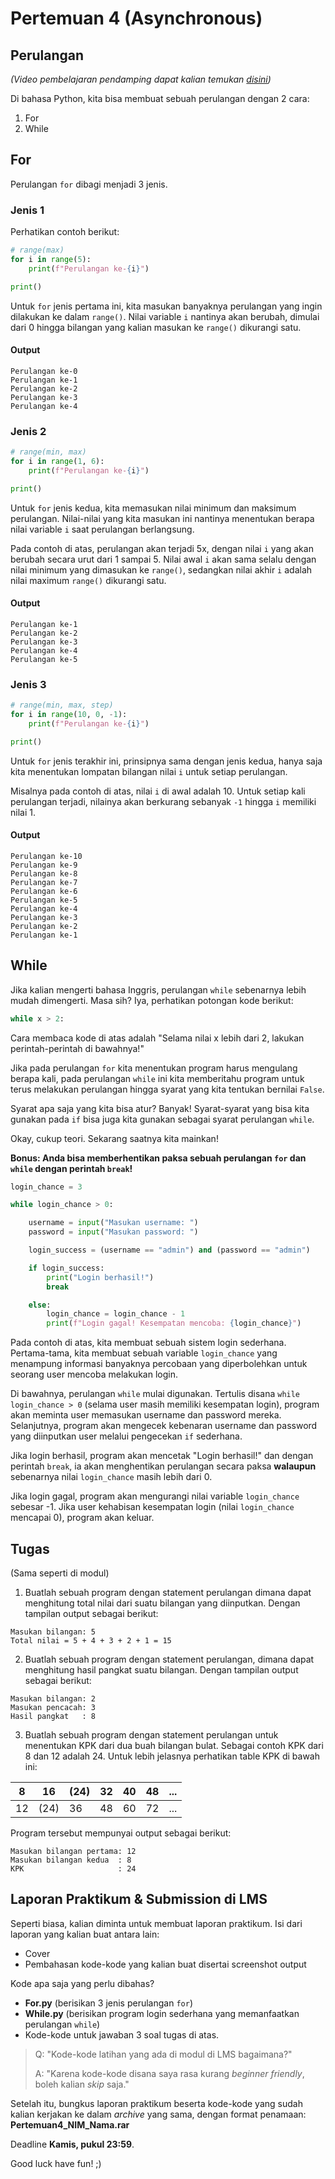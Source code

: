 # Pertemuan 4 (Asynchronous)

## Perulangan

*(Video pembelajaran pendamping dapat kalian temukan [disini](https://drive.google.com/file/d/18kpOogUXMkcAmHvomTzzQvU_kG8Jafr1/view?usp=sharing))*

Di bahasa Python, kita bisa membuat sebuah
perulangan dengan 2 cara:

1. For
2. While

## For

Perulangan `for` dibagi menjadi 3 jenis.

### Jenis 1

Perhatikan contoh berikut:

```Python
# range(max)
for i in range(5):
    print(f"Perulangan ke-{i}")

print()
```

Untuk `for` jenis pertama ini, kita masukan
banyaknya perulangan yang ingin dilakukan ke dalam
`range()`. Nilai variable `i` nantinya akan berubah,
dimulai dari 0 hingga bilangan yang kalian masukan
ke `range()` dikurangi satu.

#### Output

```
Perulangan ke-0
Perulangan ke-1
Perulangan ke-2
Perulangan ke-3
Perulangan ke-4
```

### Jenis 2

```Python
# range(min, max)
for i in range(1, 6):
    print(f"Perulangan ke-{i}")

print()
```

Untuk `for` jenis kedua, kita memasukan nilai
minimum dan maksimum perulangan. Nilai-nilai
yang kita masukan ini nantinya menentukan
berapa nilai variable `i` saat perulangan 
berlangsung.

Pada contoh di atas, perulangan akan terjadi 5x,
dengan nilai `i` yang akan berubah secara urut
dari 1 sampai 5. Nilai awal `i` akan sama selalu 
dengan nilai minimum yang dimasukan ke `range()`, 
sedangkan nilai akhir `i` adalah nilai maximum 
`range()` dikurangi satu.

#### Output
```
Perulangan ke-1
Perulangan ke-2
Perulangan ke-3
Perulangan ke-4
Perulangan ke-5
```

### Jenis 3

```Python
# range(min, max, step)
for i in range(10, 0, -1):
    print(f"Perulangan ke-{i}")

print()
```

Untuk `for` jenis terakhir ini, prinsipnya
sama dengan jenis kedua, hanya saja kita menentukan
lompatan bilangan nilai `i` untuk setiap perulangan.

Misalnya pada contoh di atas, nilai `i` di awal
adalah 10. Untuk setiap kali perulangan terjadi,
nilainya akan berkurang sebanyak `-1` hingga `i` 
memiliki nilai 1.

#### Output
```
Perulangan ke-10
Perulangan ke-9
Perulangan ke-8
Perulangan ke-7
Perulangan ke-6
Perulangan ke-5
Perulangan ke-4
Perulangan ke-3
Perulangan ke-2
Perulangan ke-1
```

## While

Jika kalian mengerti bahasa Inggris, perulangan
`while` sebenarnya lebih mudah dimengerti.
Masa sih? Iya, perhatikan potongan kode berikut:

```Python
while x > 2:
```

Cara membaca kode di atas adalah "Selama nilai
x lebih dari 2, lakukan perintah-perintah
di bawahnya!"

Jika pada perulangan `for` kita menentukan
program harus mengulang berapa kali, pada
perulangan `while` ini kita memberitahu
program untuk terus melakukan perulangan
hingga syarat yang kita tentukan bernilai 
`False`.

Syarat apa saja yang kita bisa atur? Banyak!
Syarat-syarat yang bisa kita gunakan pada
`if` bisa juga kita gunakan sebagai syarat
perulangan `while`.

Okay, cukup teori. Sekarang saatnya kita 
mainkan!

**Bonus: Anda bisa memberhentikan paksa sebuah
perulangan `for` dan `while` dengan perintah 
`break`!**

```Python
login_chance = 3

while login_chance > 0:

    username = input("Masukan username: ")
    password = input("Masukan password: ")

    login_success = (username == "admin") and (password == "admin")

    if login_success:
        print("Login berhasil!")
        break

    else:
        login_chance = login_chance - 1
        print(f"Login gagal! Kesempatan mencoba: {login_chance}")
```

Pada contoh di atas, kita membuat sebuah sistem login 
sederhana. Pertama-tama, kita membuat sebuah variable
`login_chance` yang menampung informasi banyaknya
percobaan yang diperbolehkan untuk seorang user
mencoba melakukan login.

Di bawahnya, perulangan `while` mulai digunakan. Tertulis
disana `while login_chance > 0` (selama user masih memiliki
kesempatan login), program akan meminta user memasukan
username dan password mereka. Selanjutnya, program akan
mengecek kebenaran username dan password yang diinputkan
user melalui pengecekan `if` sederhana. 

Jika login berhasil, program akan mencetak "Login berhasil!"
dan dengan perintah `break`, ia akan menghentikan perulangan 
secara paksa **walaupun** sebenarnya nilai `login_chance` 
masih lebih dari 0.

Jika login gagal, program akan mengurangi nilai variable
`login_chance` sebesar -1. Jika user kehabisan kesempatan
login (nilai `login_chance` mencapai 0), program akan keluar.

## Tugas
(Sama seperti di modul)

1. Buatlah sebuah program dengan statement perulangan dimana 
dapat menghitung total nilai dari suatu bilangan yang 
diinputkan. Dengan tampilan output sebagai berikut:

```
Masukan bilangan: 5
Total nilai = 5 + 4 + 3 + 2 + 1 = 15
```

2. Buatlah sebuah program dengan statement perulangan, dimana 
dapat menghitung hasil pangkat suatu bilangan. Dengan tampilan 
output sebagai berikut:

```
Masukan bilangan: 2
Masukan pencacah: 3
Hasil pangkat   : 8
```

3. Buatlah sebuah program dengan statement perulangan untuk 
menentukan KPK dari dua buah bilangan bulat. Sebagai contoh 
KPK dari 8 dan 12 adalah 24. Untuk lebih jelasnya perhatikan 
table KPK di bawah ini:

| 8   | 16   | (24) | 32  | 40  | 48  | ... | 
|-----|------|------|-----|-----|-----|-----|
| 12  | (24) | 36   | 48  | 60  | 72  | ... |

Program tersebut mempunyai output sebagai berikut:

```
Masukan bilangan pertama: 12
Masukan bilangan kedua  : 8
KPK                     : 24
```

## Laporan Praktikum & Submission di LMS

Seperti biasa, kalian diminta untuk membuat laporan
praktikum. Isi dari laporan yang kalian buat antara
lain:

- Cover
- Pembahasan kode-kode yang kalian buat disertai
screenshot output

Kode apa saja yang perlu dibahas?

- **For.py** (berisikan 3 jenis perulangan `for`)
- **While.py** (berisikan program login sederhana yang
memanfaatkan perulangan `while`)
- Kode-kode untuk jawaban 3 soal tugas di atas.

> Q: "Kode-kode latihan yang ada di modul di LMS bagaimana?"
>
> A: "Karena kode-kode disana saya rasa kurang *beginner 
> friendly*, boleh kalian *skip* saja."

Setelah itu, bungkus laporan praktikum beserta
kode-kode yang sudah kalian kerjakan ke dalam
*archive* yang sama, dengan format penamaan:
**Pertemuan4_NIM_Nama.rar**

Deadline **Kamis, pukul 23:59**. 

Good luck have fun! ;)